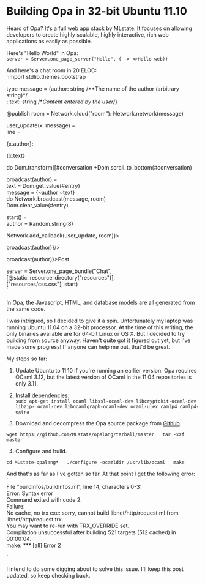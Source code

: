 # Building Opa in 32-bit Ubuntu 11.10


Heard of [Opa](http://opalang.org/)? It's a full web app stack by MLstate. It
focuses on allowing developers to create highly scalable, highly interactive,
rich web applications as easily as possible.

Here's "Hello World" in Opa:  
`server = Server.one_page_server("Hello", ( -> <>Hello web))`

And here's a chat room in 20 ELOC:  
`import stdlib.themes.bootstrap

type message = {author: string /**The name of the author (arbitrary string)*/  
; text: string /**Content entered by the user*/}

@publish room = Network.cloud("room"): Network.network(message)

user_update(x: message) =  
line =

{x.author}:

{x.text}

  

  
do Dom.transform([#conversation +Dom.scroll_to_bottom(#conversation)

broadcast(author) =  
text = Dom.get_value(#entry)  
message = {~author ~text}  
do Network.broadcast(message, room)  
Dom.clear_value(#entry)

start() =  
author = Random.string(8)

Network.add_callback(user_update, room)}&gt;

broadcast(author)}/&gt;

broadcast(author)}&gt;Post

  

  

  
server = Server.one_page_bundle("Chat",  
[@static_resource_directory("resources")],  
["resources/css.css"], start)  
`

In Opa, the Javascript, HTML, and database models are all generated from the
same code.

I was intrigued, so I decided to give it a spin. Unfortunately my laptop was
running Ubuntu 11.04 on a 32-bit processor. At the time of this writing, the
only binaries available are for 64-bit Linux or OS X. But I decided to try
building from source anyway. Haven't quite got it figured out yet, but I've
made some progress! If anyone can help me out, that'd be great.

My steps so far:

  1. Update Ubuntu to 11.10 if you're running an earlier version. Opa requires OCaml 3.12, but the latest version of OCaml in the 11.04 repositories is only 3.11.
  2. Install dependencies:  
`sudo apt-get install ocaml libssl-ocaml-dev libcryptokit-ocaml-dev libzip-
ocaml-dev libocamlgraph-ocaml-dev ocaml-ulex camlp4 camlp4-extra`

  3. Download and decompress the Opa source package from [Github](https://github.com/MLstate/opalang).  
  
`wget https://github.com/MLstate/opalang/tarball/master  
tar -xzf master`  

  4. Configure and build.  
  
`cd MLstate-opalang*  
./configure -ocamldir /usr/lib/ocaml  
make`

  

  
And that's as far as I've gotten so far. At that point I get the following
error:  
`  
File "buildinfos/buildInfos.ml", line 14, characters 0-3:  
Error: Syntax error  
Command exited with code 2.  
Failure:  
No cache, no trx exe: sorry, cannot build libnet/http/request.ml from
libnet/http/request.trx.  
You may want to re-run with TRX_OVERRIDE set.  
Compilation unsuccessful after building 521 targets (512 cached) in 00:00:04.  
make: *** [all] Error 2

`

I intend to do some digging about to solve this issue. I'll keep this post
updated, so keep checking back.

